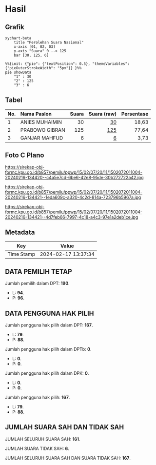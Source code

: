 # Hasil

## Grafik

```mermaid
xychart-beta
    title "Perolehan Suara Nasional"
    x-axis [01, 02, 03]
    y-axis "Suara" 0 --> 125
    bar [30, 125, 6]
```

```mermaid
%%{init: {"pie": {"textPosition": 0.5}, "themeVariables": {"pieOuterStrokeWidth": "5px"}} }%%
pie showData
    "1" : 30
    "2" : 125
    "3" : 6
```

## Tabel

| No. | Nama Paslon    | Suara | Suara (raw) | Persentase |
|:--- |:-------------- | -----:| -----------:| ----------:|
| 1   | ANIES MUHAIMIN | 30    | [30][p-1]   | 18,63      |
| 2   | PRABOWO GIBRAN | 125   | [125][p-2]  | 77,64      |
| 3   | GANJAR MAHFUD  | 6     | [6][p-3]    | 3,73       |


[p-1]: https://github.com/gigit-pemilu/pemilu-2024/blob/main/pilpres/hitung-suara/sub/15-jambi/sub/02--merangin/sub/07-tabir-ulu/sub/2011-pulau-aro/sub/004-tps/sub/paslon-1.txt
[p-2]: https://github.com/gigit-pemilu/pemilu-2024/blob/main/pilpres/hitung-suara/sub/15-jambi/sub/02--merangin/sub/07-tabir-ulu/sub/2011-pulau-aro/sub/004-tps/sub/paslon-2.txt
[p-3]: https://github.com/gigit-pemilu/pemilu-2024/blob/main/pilpres/hitung-suara/sub/15-jambi/sub/02--merangin/sub/07-tabir-ulu/sub/2011-pulau-aro/sub/004-tps/sub/paslon-3.txt

## Foto C Plano

https://sirekap-obj-formc.kpu.go.id/b857/pemilu/ppwp/15/02/07/20/11/1502072011004-20240216-134420--c4a5e7cd-6be6-42e8-95de-30b272722a42.jpg

https://sirekap-obj-formc.kpu.go.id/b857/pemilu/ppwp/15/02/07/20/11/1502072011004-20240216-134421--1eda609c-a320-4c2d-814a-723796b5967a.jpg

https://sirekap-obj-formc.kpu.go.id/b857/pemilu/ppwp/15/02/07/20/11/1502072011004-20240216-134421--4d7feb66-7997-4c18-a4c3-97e1a2deb1ce.jpg


## Metadata

| Key        | Value               |
| ---------- | ------------------- |
| Time Stamp | 2024-02-17 13:37:34 |


## DATA PEMILIH TETAP

Jumlah pemilih dalam DPT: **190**.
 * L: **94**.
 * P: **96**.

## DATA PENGGUNA HAK PILIH

Jumlah pengguna hak pilih dalam DPT: **167**.
 * L: **79**.
 * P: **88**.

Jumlah pengguna hak pilih dalam DPTb: **0**.
 * L: **0**.
 * P: **0**.

Jumlah pengguna hak pilih dalam DPK: **0**.
 * L: **0**.
 * P: **0**.

Jumlah pengguna hak pilih: **167**.
 * L: **79**.
 * P: **88**.

## JUMLAH SUARA SAH DAN TIDAK SAH

JUMLAH SELURUH SUARA SAH: **161**.

JUMLAH SUARA TIDAK SAH: **6**.

JUMLAH SELURUH SUARA SAH DAN SUARA TIDAK SAH: **167**.


